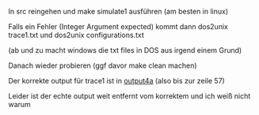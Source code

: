 In src reingehen und make simulate1 ausführen (am besten in linux)

Falls ein Fehler (Integer Argument expected) kommt dann dos2unix trace1.txt und dos2unix configurations.txt 

(ab und zu macht windows die txt files in DOS aus irgend einem Grund)

Danach wieder probieren (ggf davor make clean machen) 

Der korrekte output für trace1 ist in [output4a](https://github.com/georggunia/Prak4/blob/master/src/output4a.txt#L57) (also bis zur zeile 57) 

Leider ist der echte output weit entfernt vom korrektem und ich weiß nicht warum
    

